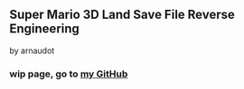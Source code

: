 ## Super Mario 3D Land Save File Reverse Engineering
by arnaudot
### wip page, go to [my GitHub](https://github.com/arnaudot/sm3dl-savefile-reverse-engineering/main/)
